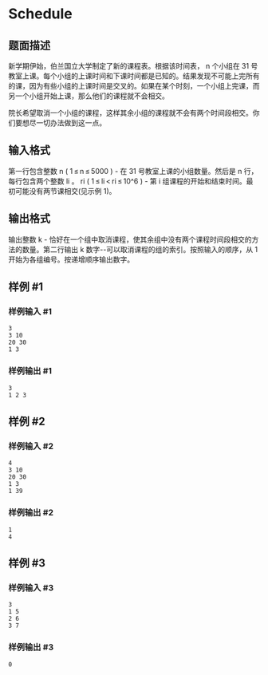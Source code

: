 # Schedule

## 题面描述

新学期伊始，伯兰国立大学制定了新的课程表。根据该时间表， n 个小组在 31 号教室上课。每个小组的上课时间和下课时间都是已知的。结果发现不可能上完所有的课，因为有些小组的上课时间是交叉的。如果在某个时刻，一个小组上完课，而另一个小组开始上课，那么他们的课程就不会相交。

院长希望取消一个小组的课程，这样其余小组的课程就不会有两个时间段相交。你们要想尽一切办法做到这一点。


## 输入格式

第一行包含整数 n ( 1 ≤ n ≤ 5000 ) - 在 31 号教室上课的小组数量。然后是 n 行，每行包含两个整数 li 。 ri ( 1 ≤ li < ri ≤ 10^6 ) - 第 i 组课程的开始和结束时间。最初可能没有两节课相交(见示例 1)。
## 输出格式

输出整数 k - 恰好在一个组中取消课程，使其余组中没有两个课程时间段相交的方法的数量。第二行输出 k 数字--可以取消课程的组的索引。按照输入的顺序，从 1 开始为各组编号。按递增顺序输出数字。

## 样例 #1

### 样例输入 #1

```
3
3 10
20 30
1 3
```

### 样例输出 #1

```
3
1 2 3
```

## 样例 #2

### 样例输入 #2

```
4
3 10
20 30
1 3
1 39
```

### 样例输出 #2

```
1
4
```

## 样例 #3

### 样例输入 #3

```
3
1 5
2 6
3 7
```

### 样例输出 #3

```
0
```